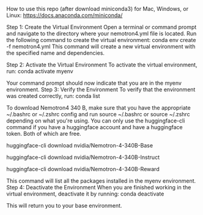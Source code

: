 How to use this repo (after download miniconda3) for Mac, Windows, or Linux: https://docs.anaconda.com/miniconda/

Step 1: Create the Virtual Environment
Open a terminal or command prompt and navigate to the directory where your nemotron4.yml file is located. Run the following command to create the virtual environment:
conda env create -f nemotron4.yml
This command will create a new virtual environment with the specified name and dependencies.

Step 2: Activate the Virtual Environment
To activate the virtual environment, run:
conda activate myenv

Your command prompt should now indicate that you are in the myenv environment.
Step 3: Verify the Environment
To verify that the environment was created correctly, run:
conda list

To download Nemotron4 340 B, make sure that you have the appropriate ~/.bashrc or ~/.zshrc config and run source ~/.bashrc or source ~/.zshrc depending on what you're using. You can only use the huggingface-cli command if you have a huggingface account and have a huggingface token. Both of which are free.

huggingface-cli download nvidia/Nemotron-4-340B-Base

huggingface-cli download nvidia/Nemotron-4-340B-Instruct

huggingface-cli download nvidia/Nemotron-4-340B-Reward

This command will list all the packages installed in the myenv environment.
Step 4: Deactivate the Environment
When you are finished working in the virtual environment, deactivate it by running:
conda deactivate

This will return you to your base environment.
